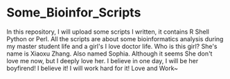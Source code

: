 # Some_Bioinfor_Scripts
In this repository, I will upload some scripts I written, it contains R Shell Python or Perl.
All the scripts are about some bioinformatics analysis during my master student life and a girl's I love doctor life.
Who is this girl? She's name is Xiaoxu Zhang. Also named Sophia.
Although it seems She don't love me now, but I deeply love her. I believe in one day, I will be her boyfirend! I believe it!
I will work hard for it! Love and Work~
